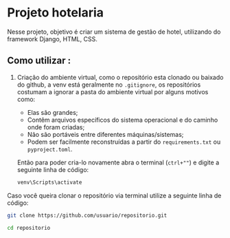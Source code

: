 # Projeto hotelaria

Nesse projeto, objetivo é criar um sistema de gestão de hotel, utilizando do framework Django, HTML, CSS. 

## Como utilizar :

1. Criação do ambiente virtual, como o repositório esta clonado ou baixado do github, a venv está geralmente no `.gitignore`, os repositórios costumam a ignorar a pasta do ambiente virtual por alguns motivos como: 
    - Elas são grandes;
    - Contêm arquivos específicos do sistema operacional e do caminho onde foram criadas;
    - Não são portáveis entre diferentes máquinas/sistemas;
    - Podem ser facilmente reconstruídas a partir do `requirements.txt` ou `pyproject.toml`.
    
    Então para poder cria-lo novamente abra o terminal (`ctrl+""`) e digite a seguinte linha de código:
    
    ```bash
    venv\Scripts\activate
    ```
    

Caso você queira clonar o repositório via terminal utilize a seguinte linha de código:

```bash
git clone https://github.com/usuario/repositorio.git

cd repositorio
```

